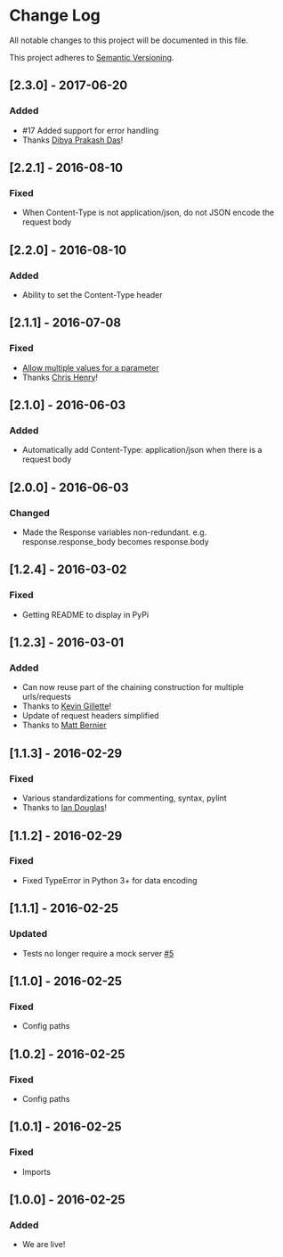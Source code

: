 # Change Log
All notable changes to this project will be documented in this file.

This project adheres to [Semantic Versioning](http://semver.org/).

## [2.3.0] - 2017-06-20
### Added
- #17 Added support for error handling
- Thanks [Dibya Prakash Das](https://github.com/dibyadas)!

## [2.2.1] - 2016-08-10
### Fixed
- When Content-Type is not application/json, do not JSON encode the request body

## [2.2.0] - 2016-08-10
### Added
- Ability to set the Content-Type header

## [2.1.1] - 2016-07-08
### Fixed
- [Allow multiple values for a parameter](https://github.com/sendgrid/python-http-client/pull/11)
- Thanks [Chris Henry](https://github.com/chrishenry)!

## [2.1.0] - 2016-06-03
### Added
- Automatically add Content-Type: application/json when there is a request body

## [2.0.0] - 2016-06-03
### Changed
- Made the Response variables non-redundant. e.g. response.response_body becomes response.body

## [1.2.4] - 2016-03-02
### Fixed
- Getting README to display in PyPi

## [1.2.3] - 2016-03-01
### Added
- Can now reuse part of the chaining construction for multiple urls/requests
- Thanks to [Kevin Gillette](https://github.com/extemporalgenome)!
- Update of request headers simplified
- Thanks to [Matt Bernier](https://github.com/mbernier)

## [1.1.3] - 2016-02-29
### Fixed
- Various standardizations for commenting, syntax, pylint
- Thanks to [Ian Douglas](https://github.com/iandouglas)!

## [1.1.2] - 2016-02-29
### Fixed
- Fixed TypeError in Python 3+ for data encoding

## [1.1.1] - 2016-02-25
### Updated
- Tests no longer require a mock server [#5](https://github.com/sendgrid/python-http-client/pull/5)

## [1.1.0] - 2016-02-25
### Fixed
- Config paths

## [1.0.2] - 2016-02-25
### Fixed
- Config paths

## [1.0.1] - 2016-02-25
### Fixed
- Imports

## [1.0.0] - 2016-02-25
### Added
- We are live!